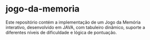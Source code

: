 # jogo-da-memoria
Este repositório contém a implementação de um Jogo da Memória interativo, desenvolvido em JAVA, com tabuleiro dinâmico, suporte a diferentes níveis de dificuldade e lógica de pontuação.
